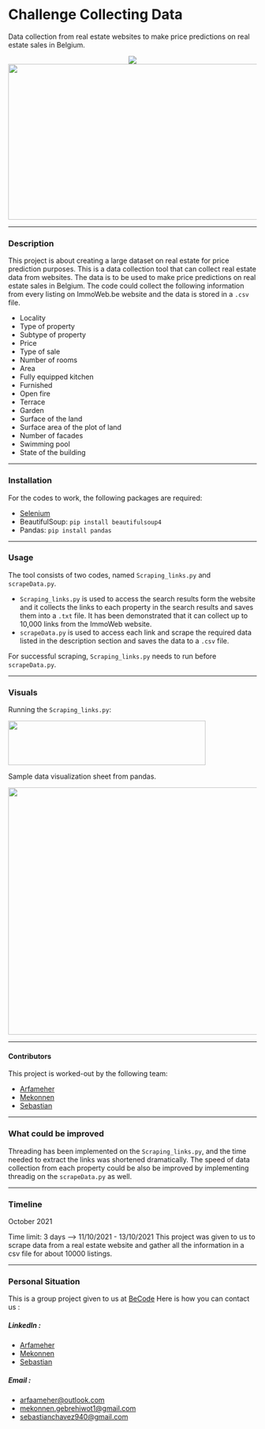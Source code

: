 # Challenge Collecting Data
Data collection from real estate websites to make price predictions on real estate sales in Belgium.
<p align="center">
  <img src="<p align="center">
  <img src="https://user-images.githubusercontent.com/11362429/137072895-f14036b1-8b88-4898-b8ea-aa1c82556fc8.png" width="600" height="315" />                       </p>

***
### Description
This project is about creating a large dataset on real estate for price prediction purposes. This is a data collection tool that can collect real estate data from websites. The data is to be used to make price predictions on real estate sales in Belgium. The code could collect the following information from every listing on ImmoWeb.be website and the data is stored in a `.csv` file.

- Locality
- Type of property
- Subtype of property
- Price
- Type of sale
- Number of rooms
- Area
- Fully equipped kitchen
- Furnished
- Open fire
- Terrace
- Garden
- Surface of the land
- Surface area of the plot of land
- Number of facades
- Swimming pool
- State of the building

***
### Installation
For the codes to work, the following packages are required:

  * [Selenium](https://selenium-python.readthedocs.io/installation.html) 
  * BeautifulSoup: `pip install beautifulsoup4`   
  * Pandas: `pip install pandas`

***
### Usage
The tool consists of two codes, named `Scraping_links.py` and `scrapeData.py`.
  * `Scraping_links.py` is used to access the search results form the website and it collects the links to each property in the search results and saves them into a `.txt` file. It has been demonstrated that it can collect up to 10,000 links from the ImmoWeb website.
  * `scrapeData.py` is used to access each link and scrape the required data listed in the description section and saves the data to a `.csv` file.

For successful scraping, `Scraping_links.py` needs to run before `scrapeData.py`. 

***
### Visuals
Running the `Scraping_links.py`:
<p align="left">
  <img src="https://cdn.discordapp.com/attachments/897016721729269832/897849727813566494/Screenshot_from_2021-10-13_15-32-44.png" width="400" height="90" />                       </p>

Sample data visualization sheet from pandas.
<p align="left">
  <img src="https://cdn.discordapp.com/attachments/897016721729269832/897849409704951838/pandasVisualisation.png" width="800" height="500" />                       
</p>

***
#### Contributors
This project is worked-out by the following team:

- [Arfameher](https://github.com/Arfameher)                                                                                    
- [Mekonnen](https://github.com/mokegg)                                                                                           
- [Sebastian](https://github.com/sebastianchavezz)                                                                                                                                           
***
### What could be improved 
Threading has been implemented on the `Scraping_links.py`, and the time needed to extract the links was shortened dramatically. The speed of data collection from each property could be also be improved by implementing threadig on the `scrapeData.py` as well.

***
### Timeline
October 2021

Time limit: 3 days --> 11/10/2021 - 13/10/2021
This project was given to us to scrape data from a real estate website and gather all the information in a csv file for about 10000 listings.                                                                                                                                            
***
### Personal Situation
This is a group project given to us at [BeCode](https://becode.org/)
Here is how you can contact us :
    
##### LinkedIn :                                                         
- [Arfameher](https://www.linkedin.com/in/arfa-meher/)                    
- [Mekonnen](https://www.linkedin.com/in/mekonnen1/?originalSubdomain=be)
- [Sebastian](https://www.linkedin.com/in/sebastian-chavez-2-9a0790186/)  
                                                                                                                                           
##### Email :                                                                                                                                          
- arfaameher@outlook.com                                                                                                                                          
- mekonnen.gebrehiwot1@gmail.com
- sebastianchavez940@gmail.com                                                                                                                                     
